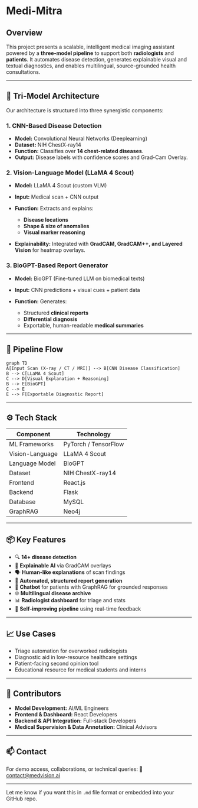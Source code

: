 # Medi-Mitra

## Overview

This project presents a scalable, intelligent medical imaging assistant powered by a **three-model pipeline** to support both **radiologists** and **patients**. It automates disease detection, generates explainable visual and textual diagnostics, and enables multilingual, source-grounded health consultations.

---

## 🚀 Tri-Model Architecture

Our architecture is structured into three synergistic components:

### 1. **CNN-Based Disease Detection**

* **Model:** Convolutional Neural Networks (Deeplearning)
* **Dataset:** NIH ChestX-ray14
* **Function:** Classifies over **14 chest-related diseases**.
* **Output:** Disease labels with confidence scores and Grad-Cam Overlay.

### 2. **Vision-Language Model (LLaMA 4 Scout)**

* **Model:** LLaMA 4 Scout (custom VLM)
* **Input:** Medical scan + CNN output
* **Function:** Extracts and explains:

  * **Disease locations**
  * **Shape & size of anomalies**
  * **Visual marker reasoning**
* **Explainability:** Integrated with **GradCAM, GradCAM++, and Layered Vision** for heatmap overlays.


### 3. **BioGPT-Based Report Generator**

* **Model:** BioGPT (Fine-tuned LLM on biomedical texts)
* **Input:** CNN predictions + visual cues + patient data
* **Function:** Generates:

  * Structured **clinical reports**
  * **Differential diagnosis**
  * Exportable, human-readable **medical summaries**


---

## 🔁 Pipeline Flow

```mermaid
graph TD
A[Input Scan (X-ray / CT / MRI)] --> B[CNN Disease Classification]
B --> C[LLaMA 4 Scout]
C --> D[Visual Explanation + Reasoning]
B --> E[BioGPT]
C --> E
E --> F[Exportable Diagnostic Report]
```

---

## ⚙️ Tech Stack

| Component       | Technology           |
| --------------- | -------------------- |
| ML Frameworks   | PyTorch / TensorFlow |
| Vision-Language | LLaMA 4 Scout        |
| Language Model  | BioGPT               |
| Dataset         | NIH ChestX-ray14     |
| Frontend        | React.js             |
| Backend         | Flask                |
| Database        | MySQL                |
| GraphRAG        | Neo4j                |

---

## 📦 Key Features

* 🔍 **14+ disease detection**
* 🧠 **Explainable AI** via GradCAM overlays
* 🗣️ **Human-like explanations** of scan findings
* 🧾 **Automated, structured report generation**
* 💬 **Chatbot** for patients with GraphRAG for grounded responses
* 🌐 **Multilingual disease archive**
* 📊 **Radiologist dashboard** for triage and stats
* 🔄 **Self-improving pipeline** using real-time feedback

---

## 📈 Use Cases

* Triage automation for overworked radiologists
* Diagnostic aid in low-resource healthcare settings
* Patient-facing second opinion tool
* Educational resource for medical students and interns

---

## 👥 Contributors

* **Model Development:** AI/ML Engineers
* **Frontend & Dashboard:** React Developers
* **Backend & API Integration:** Full-stack Developers
* **Medical Supervision & Data Annotation:** Clinical Advisors

---

## 📫 Contact

For demo access, collaborations, or technical queries:
📧 [contact@medvision.ai](mailto:contact@medvision.ai)

---

Let me know if you want this in `.md` file format or embedded into your GitHub repo.
